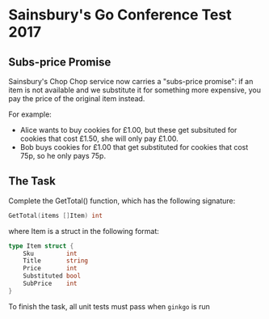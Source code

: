 # Sainsbury's Go Conference Test 2017

## Subs-price Promise

Sainsbury's Chop Chop service now carries a "subs-price promise": if an item is not available and we substitute it for something more expensive, you pay the price of the original item instead.

For example:
* Alice wants to buy cookies for £1.00, but these get subsituted for cookies that cost £1.50, she will only pay £1.00.
* Bob buys cookies for £1.00 that get substituted for cookies that cost 75p, so he only pays 75p.

## The Task

Complete the GetTotal() function, which has the following signature:

```go
GetTotal(items []Item) int
```

where Item is a struct in the following format:

```go
type Item struct {
    Sku         int
    Title       string
    Price       int
    Substituted bool
    SubPrice    int
}
```

To finish the task, all unit tests must pass when `ginkgo` is run